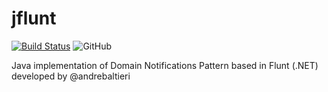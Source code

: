 # jflunt
[![Build Status](https://travis-ci.org/carlosbritojun/jflunt.svg?branch=master)](https://travis-ci.org/carlosbritojun/jflunt)
![GitHub](https://img.shields.io/github/license/carlosbritojun/jflunt.svg?style=plastic)

Java implementation of Domain Notifications Pattern based in Flunt (.NET) developed by @andrebaltieri
